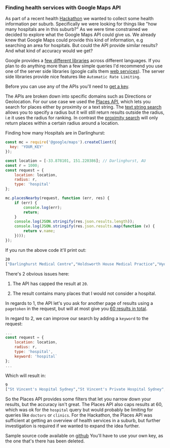 ### Finding health services with Google Maps API

As part of a recent health [Hackathon](https://github.com/shusson/hank) we 
wanted to collect some health information per suburb. Specifically we 
were looking for things like "how many hospitals are in this suburb?" As 
we were time constrained we decided to explore what the Google Maps API 
could give us. We already knew that Google Maps could provide this 
kind of information, e.g searching an area for hospitals. But could
the API provide similar results? And what kind of accuracy would we get?

Google provides a [few different libraries](https://developers.google.com/maps/web/) 
across different languages. If you plan to do anything more than a 
few simple queries I'd recommend you use one of the server side libraries 
(google calls them [web services](https://developers.google.com/maps/web-services/client-library)).
The server side libraries provide nice features like `Automatic Rate Limiting`.

Before you can use any of the APIs you'll need to [get a key](https://developers.google.com/places/web-service/get-api-key).

The APIs are broken down into specific domains such as Directions or 
Geolocation. For our use case we used the [Places API](https://developers.google.com/places/web-service/),
 which lets you search for places either by proximity or a text string.
 The [text string search](https://developers.google.com/places/web-service/search#TextSearchRequests) 
 allows you to specify a radius but it will still return results outside
 the radius, i.e it uses the radius for ranking.
 In contrast the [proximity search](https://developers.google.com/places/web-service/search#PlaceSearchRequests) 
 will only return places within a certain radius around a location.

Finding how many Hospitals are in Darlinghurst:
```javascript
const mc = require('@google/maps').createClient({
  key: 'YOUR_KEY'
});

const location = [-33.878101, 151.220386]; // Darlinghurst, AU
const r = 1000;
const request = {
    location: location,
    radius: r,
    type: 'hospital'
};

mc.placesNearby(request, function (err, res) {
    if (err) {
        console.log(err);
        return;
    }
    console.log(JSON.stringify(res.json.results.length));
    console.log(JSON.stringify(res.json.results.map(function (v) {
        return v.name;
    })));
});
```

If you run the above code it'll print out:
```bash
20
["Darlinghurst Medical Centre","Holdsworth House Medical Practice","Hyde Park Medical Centre - Sydney CBD","St Vincent's Private Hospital Sydney","Sydney Acupuncture Clinic","Sydney Day Surgery","Lord Surgery St Vincents's Private Hospital","Liverpool Street Medical Suites","Dr Maxine Szramka, Sydney Rheumatologist","Dr. Nick Vertzyas - Orthopaedic Surgeon","Ingrown Toenail Specialist Sydney","The Scottish Hospital","St. Vincents Hospital Alcohol & Drug Service","Tierney House","Blood & Marrow Transplant Network","Great Directions","Bourke Street Clinic","Centurion Healthcare","Potts Point Medical Practice","Creative Counsel"]
```

There's 2 obvious issues here:
    
  1. The API has capped the result at `20`.
    
  2. The result contains many places that I would not consider a hospital.

In regards to 1, the API let's you ask for another page of results using
 a `pagetoken` in the request, but will at most give you [60 results in 
 total](https://developers.google.com/places/web-service/search#PlaceSearchPaging).

In regard to 2, we can improve our search by adding a `keyword` to the request:

```javascript
...
const request = {
    location: location,
    radius: r,
    type: 'hospital',
    keyword: 'hospital`
};
...
```

Which will result in:
```bash
9
["St Vincent's Hospital Sydney","St Vincent's Private Hospital Sydney","St. Vincents Hospital Alcohol & Drug Service","East Sydney Private Hospital","The Scottish Hospital","Hospital","Lord Surgery St Vincents's Private Hospital","Tierney House","Level 4, Xavier Building"]
```
 
So the Places API provides some filters that let you narrow down your results,
but the accuracy isn't great. The Places API also caps results at 60, which 
was ok for the `hospital` query but would probably be limiting for queries
like `doctors` or `clinics`. For the Hackathon, the Places API was 
sufficient at getting an overview of health services in a suburb, but further 
investigation is required if we wanted to expand the idea further.

Sample source code available on [github](https://github.com/shusson/hank/blob/master/server/find-places.js) 
You'll have to use your own key, as the one that's there has been deleted.
